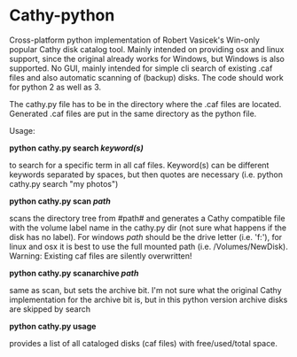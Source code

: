 # Cathy-python
Cross-platform python implementation of Robert Vasicek's Win-only popular Cathy disk catalog tool. Mainly intended on providing osx and linux support, since the original already works for Windows, but Windows is also supported. No GUI, mainly intended for simple cli search of existing .caf files and also automatic scanning of (backup) disks. The code should work for python 2 as well as 3.

The cathy.py file has to be in the directory where the .caf files are located. Generated .caf files are put in the same directory as the python file.

Usage:

<b>python cathy.py search <i>keyword(s)</i></b>
  
  to search for a specific term in all caf files. Keyword(s) can be different keywords separated by spaces, but then quotes are necessary
  (i.e. python cathy.py search "my photos")
  
<b>python cathy.py scan <i>path</i></b>
  
  scans the directory tree from #path# and generates a Cathy compatible file with the volume label name in the cathy.py dir (not sure what happens if the disk has no label). For windows <i>path</i> should be the drive letter (i.e. 'f:'), for linux and osx it is best to use the full mounted path (i.e. /Volumes/NewDisk). Warning: Existing caf files are silently overwritten!
  
<b>python cathy.py scanarchive <i>path</i></b>
  
  same as scan, but sets the archive bit. I'm not sure what the original Cathy implementation for the archive bit is,
  but in this python version archive disks are skipped by search

<b>python cathy.py usage</b>

  provides a list of all cataloged disks (caf files) with free/used/total space.

